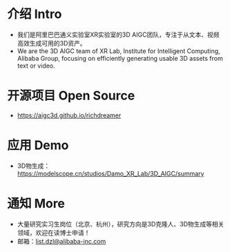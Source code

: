 # 介绍 Intro
+ 我们是阿里巴巴通义实验室XR实验室的3D AIGC团队，专注于从文本、视频高效生成可用的3D资产。
+ We are the 3D AIGC team of XR Lab, Institute for Intelligent Computing, Alibaba Group, focusing on efficiently generating usable 3D assets from text or video.

# 开源项目 Open Source
+ https://aigc3d.github.io/richdreamer

# 应用 Demo
+ 3D物生成：https://modelscope.cn/studios/Damo_XR_Lab/3D_AIGC/summary

# 通知 More
+ 大量研究实习生岗位（北京、杭州），研究方向是3D克隆人、3D物生成等相关领域，欢迎在读博士申请！
+ 邮箱：list.dzl@alibaba-inc.com
